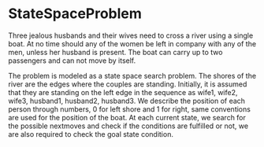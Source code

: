 # StateSpaceProblem

Three jealous husbands and their wives need to cross a river using a single boat. At no time should any of the women be left in company 
with any of the men, unless her husband is present. The boat can carry up to two passengers and can not move by itself.

The problem is modeled as a state space search problem. The shores of the river are the edges where the couples are standing. Initially,
it is assumed that they are standing on the left edge in the sequence as wife1, wife2, wife3, husband1, husband2, husband3. We describe the 
position of each person through numbers, 0 for left shore and 1 for right, same conventions are used for the position of the boat.
At each current state, we search for the possible nextmoves and check if the conditions are fulfilled or not, we are also required to 
check the goal state condition.
